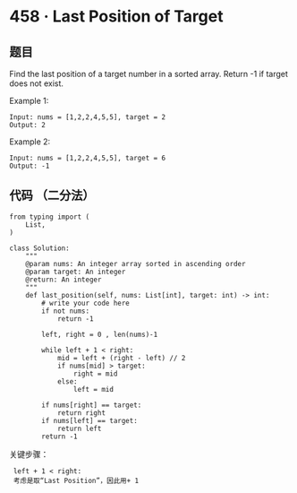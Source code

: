 # 458 · Last Position of Target

## 题目

Find the last position of a target number in a sorted array. Return -1 if target does not exist.

Example 1:

	Input: nums = [1,2,2,4,5,5], target = 2
	Output: 2
	
Example 2:

	Input: nums = [1,2,2,4,5,5], target = 6
	Output: -1


##  代码 （二分法）

	from typing import (
	    List,
	)
	
	class Solution:
	    """
	    @param nums: An integer array sorted in ascending order
	    @param target: An integer
	    @return: An integer
	    """
	    def last_position(self, nums: List[int], target: int) -> int:
	        # write your code here
	        if not nums:
	            return -1
	
	        left, right = 0 , len(nums)-1
	         
	        while left + 1 < right:
	            mid = left + (right - left) // 2
	            if nums[mid] > target:
	                right = mid
	            else:
	                left = mid
	
	        if nums[right] == target:
	            return right
	        if nums[left] == target:
	            return left
	        return -1
	        
关键步骤：

	 left + 1 < right:
	 考虑是取“Last Position”，因此用+ 1
